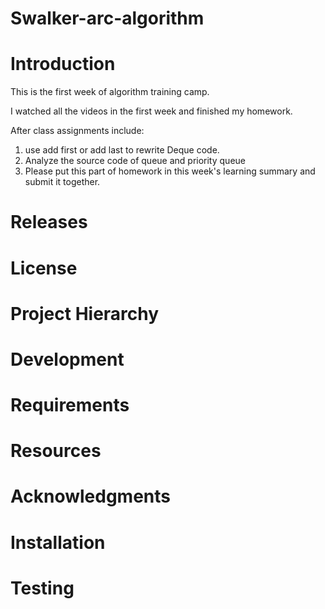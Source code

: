 # Swalker-arc-algorithm

  

Introduction
============

This is the first week of algorithm training camp.

I watched all the videos in the first week and finished my homework.

After class assignments include:

1. use add first or add last to rewrite Deque code.
2. Analyze the source code of queue and priority queue
3. Please put this part of homework in this week's learning summary and submit it together.

Releases
========

License
=======

Project Hierarchy
=================

Development
===========



Requirements
============

Resources
=========

Acknowledgments
===============

Installation
============



Testing
=======
